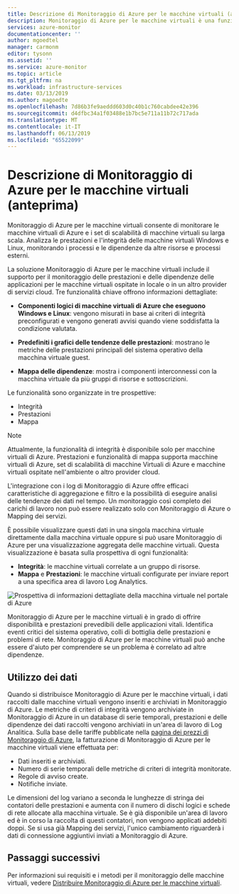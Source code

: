 ```yaml
---
title: Descrizione di Monitoraggio di Azure per le macchine virtuali (anteprima) | Microsoft Docs
description: Monitoraggio di Azure per le macchine virtuali è una funzionalità di Monitoraggio di Azure che combina il monitoraggio dell'integrità e delle prestazioni del sistema operativo delle macchine virtuali di Azure, nonché l'individuazione automatica dei componenti e delle dipendenze delle applicazioni con altre risorse e mappa la comunicazione tra questi elementi. Questo articolo offre una panoramica.
services: azure-monitor
documentationcenter: ''
author: mgoedtel
manager: carmonm
editor: tysonn
ms.assetid: ''
ms.service: azure-monitor
ms.topic: article
ms.tgt_pltfrm: na
ms.workload: infrastructure-services
ms.date: 03/13/2019
ms.author: magoedte
ms.openlocfilehash: 7d86b3fe9aeddd603d0c40b1c760cabdee42e396
ms.sourcegitcommit: d4dfbc34a1f03488e1b7bc5e711a11b72c717ada
ms.translationtype: MT
ms.contentlocale: it-IT
ms.lasthandoff: 06/13/2019
ms.locfileid: "65522099"
---
```

# <a name="what-is-azure-monitor-for-vms-preview"></a>Descrizione di Monitoraggio di Azure per le macchine virtuali (anteprima)

Monitoraggio di Azure per le macchine virtuali consente di monitorare le macchine virtuali di Azure e i set di scalabilità di macchine virtuali su larga scala. Analizza le prestazioni e l'integrità delle macchine virtuali Windows e Linux, monitorando i processi e le dipendenze da altre risorse e processi esterni. 

La soluzione Monitoraggio di Azure per le macchine virtuali include il supporto per il monitoraggio delle prestazioni e delle dipendenze delle applicazioni per le macchine virtuali ospitate in locale o in un altro provider di servizi cloud. Tre funzionalità chiave offrono informazioni dettagliate:

* **Componenti logici di macchine virtuali di Azure che eseguono Windows e Linux**: vengono misurati in base ai criteri di integrità preconfigurati e vengono generati avvisi quando viene soddisfatta la condizione valutata.  

* **Predefiniti i grafici delle tendenze delle prestazioni**: mostrano le metriche delle prestazioni principali del sistema operativo della macchina virtuale guest.

* **Mappa delle dipendenze**: mostra i componenti interconnessi con la macchina virtuale da più gruppi di risorse e sottoscrizioni.  

Le funzionalità sono organizzate in tre prospettive:

* Integrità
* Prestazioni
* Mappa

>[!NOTE]
>Attualmente, la funzionalità di integrità è disponibile solo per macchine virtuali di Azure. Prestazioni e funzionalità di mappa supporta macchine virtuali di Azure, set di scalabilità di macchine Virtuali di Azure e macchine virtuali ospitate nell'ambiente o altro provider cloud.

L'integrazione con i log di Monitoraggio di Azure offre efficaci caratteristiche di aggregazione e filtro e la possibilità di eseguire analisi delle tendenze dei dati nel tempo. Un monitoraggio così completo dei carichi di lavoro non può essere realizzato solo con Monitoraggio di Azure o Mapping dei servizi.  

È possibile visualizzare questi dati in una singola macchina virtuale direttamente dalla macchina virtuale oppure si può usare Monitoraggio di Azure per una visualizzazione aggregata delle macchine virtuali. Questa visualizzazione è basata sulla prospettiva di ogni funzionalità:

* **Integrità**: le macchine virtuali correlate a un gruppo di risorse.
* **Mappa** e **Prestazioni**: le macchine virtuali configurate per inviare report a una specifica area di lavoro Log Analytics.

![Prospettiva di informazioni dettagliate della macchina virtuale nel portale di Azure](./media/vminsights-overview/vminsights-azmon-directvm-01.png)

Monitoraggio di Azure per le macchine virtuali è in grado di offrire disponibilità e prestazioni prevedibili delle applicazioni vitali. Identifica eventi critici del sistema operativo, colli di bottiglia delle prestazioni e problemi di rete. Monitoraggio di Azure per le macchine virtuali può anche essere d'aiuto per comprendere se un problema è correlato ad altre dipendenze.  

## <a name="data-usage"></a>Utilizzo dei dati 

Quando si distribuisce Monitoraggio di Azure per le macchine virtuali, i dati raccolti dalle macchine virtuali vengono inseriti e archiviati in Monitoraggio di Azure. Le metriche di criteri di integrità vengono archiviate in Monitoraggio di Azure in un database di serie temporali, prestazioni e delle dipendenze dei dati raccolti vengono archiviati in un'area di lavoro di Log Analitica. Sulla base delle tariffe pubblicate nella [pagina dei prezzi di Monitoraggio di Azure](https://azure.microsoft.com/pricing/details/monitor/), la fatturazione di Monitoraggio di Azure per le macchine virtuali viene effettuata per:

* Dati inseriti e archiviati.
* Numero di serie temporali delle metriche di criteri di integrità monitorate.
* Regole di avviso create.
* Notifiche inviate. 

Le dimensioni del log variano a seconda le lunghezze di stringa dei contatori delle prestazioni e aumenta con il numero di dischi logici e schede di rete allocate alla macchina virtuale. Se è già disponibile un'area di lavoro ed è in corso la raccolta di questi contatori, non vengono applicati addebiti doppi. Se si usa già Mapping dei servizi, l'unico cambiamento riguarderà i dati di connessione aggiuntivi inviati a Monitoraggio di Azure.

## <a name="next-steps"></a>Passaggi successivi
Per informazioni sui requisiti e i metodi per il monitoraggio delle macchine virtuali, vedere [Distribuire Monitoraggio di Azure per le macchine virtuali](vminsights-enable-overview.md).
